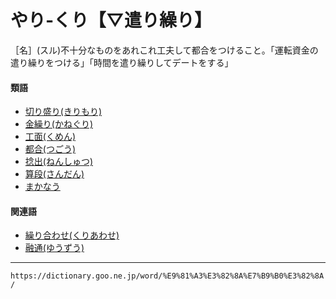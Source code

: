 # やり‐くり【▽遣り繰り】

［名］(スル)不十分なものをあれこれ工夫して都合をつけること。「運転資金の遣り繰りをつける」「時間を遣り繰りしてデートをする」

#### 類語

-   [切り盛り(きりもり)](https://dictionary.goo.ne.jp/word/%E5%88%87%E7%9B%9B%E3%82%8A/#jn-58473)
-   [金繰り(かねぐり)](https://dictionary.goo.ne.jp/word/%E9%87%91%E7%B9%B0%E3%82%8A_%28%E3%81%8B%E3%81%AD%E3%81%90%E3%82%8A%29/#jn-43740)
-   [工面(くめん)](https://dictionary.goo.ne.jp/word/%E5%B7%A5%E9%9D%A2/#jn-63093)
-   [都合(つごう)](つごう（都合）)
-   [捻出(ねんしゅつ)](https://dictionary.goo.ne.jp/word/%E6%8D%BB%E5%87%BA/#jn-170988)
-   [算段(さんだん)](https://dictionary.goo.ne.jp/word/%E7%AE%97%E6%AE%B5/#jn-91478)
-   [まかなう](https://dictionary.goo.ne.jp/word/%E8%B3%84%E3%81%86/#jn-207248)

#### 関連語

-   [繰り合わせ(くりあわせ)](https://dictionary.goo.ne.jp/word/%E7%B9%B0%E5%90%88%E3%81%9B/#jn-63866)
-   [融通(ゆうずう)](https://dictionary.goo.ne.jp/word/%E8%9E%8D%E9%80%9A_%28%E3%82%86%E3%81%86%E3%81%9A%E3%81%86%29/#jn-224310)

---
`https://dictionary.goo.ne.jp/word/%E9%81%A3%E3%82%8A%E7%B9%B0%E3%82%8A/`